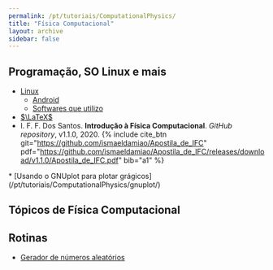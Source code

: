 ```yaml
---
permalink: /pt/tutoriais/ComputationalPhysics/
title: "Física Computacional"
layout: archive
sidebar: false
---
```


## Programação, SO Linux e mais

* [Linux](/pt/tutoriais/ComputationalPhysics/linux/)
   * [Android](/pt/tutoriais/ComputationalPhysics/linux/android/)
   * [Softwares que utilizo](/pt/tutoriais/ComputationalPhysics/linux/softwares/)
* [$\LaTeX$](/pt/tutoriais/pkg/latex/)
* I. F. F. Dos Santos. **Introdução à Física Computacional**. *GitHub repository*, v1.1.0, 2020.
{% include cite_btn
   git="https://github.com/ismaeldamiao/Apostila_de_IFC"
   pdf="https://github.com/ismaeldamiao/Apostila_de_IFC/releases/download/v1.1.0/Apostila_de_IFC.pdf"
   bib="a1"
%}
<div id="a1" style="display: none;">
{% highlight latex %}
@misc{DOSSANTOSIFC,
title        = "Introdu\c{c}\~ao \`a F\'isica Computacional",
author       = "I. F. F. dos{ }Santos",
howpublished = "GitHub repository"
year         = "2020",
url          = "https://github.com/ismaeldamiao/Apostila_de_IFC",
}
{% endhighlight %}
</div>
* [Usando o GNUplot para plotar grágicos](/pt/tutoriais/ComputationalPhysics/gnuplot/)

## Tópicos de Física Computacional

## Rotinas
* [Gerador de números aleatórios](/pt/tutoriais/ComputationalPhysics/random/)




